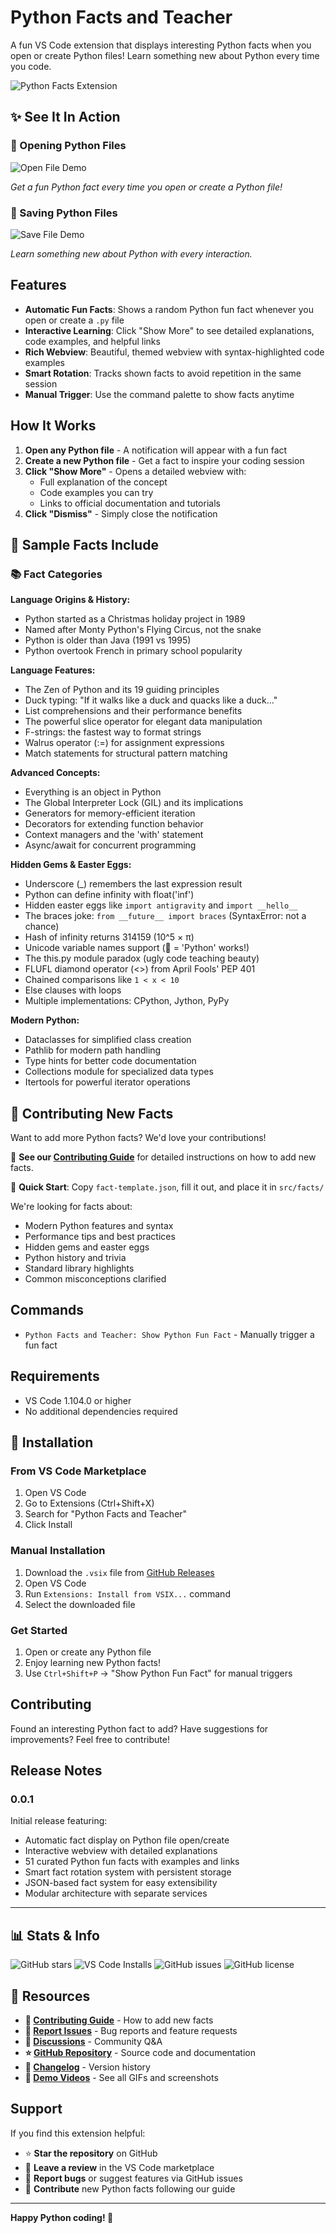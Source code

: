# Python Facts and Teacher

A fun VS Code extension that displays interesting Python facts when you open or create Python files! Learn something new about Python every time you code.

![Python Facts Extension](https://raw.githubusercontent.com/bhaumikmistry/python-facts-and-teacher/main/resources/python-fun-fact.png)

## ✨ See It In Action

### 🎯 Opening Python Files
![Open File Demo](https://raw.githubusercontent.com/bhaumikmistry/python-facts-and-teacher/main/resources/open_file_demo.gif)

*Get a fun Python fact every time you open or create a Python file!*

### 💾 Saving Python Files  
![Save File Demo](https://raw.githubusercontent.com/bhaumikmistry/python-facts-and-teacher/main/resources/save_file_demo.gif)

*Learn something new about Python with every interaction.*

## Features

- **Automatic Fun Facts**: Shows a random Python fun fact whenever you open or create a `.py` file
- **Interactive Learning**: Click "Show More" to see detailed explanations, code examples, and helpful links
- **Rich Webview**: Beautiful, themed webview with syntax-highlighted code examples
- **Smart Rotation**: Tracks shown facts to avoid repetition in the same session
- **Manual Trigger**: Use the command palette to show facts anytime

## How It Works

1. **Open any Python file** - A notification will appear with a fun fact
2. **Create a new Python file** - Get a fact to inspire your coding session
3. **Click "Show More"** - Opens a detailed webview with:
   - Full explanation of the concept
   - Code examples you can try
   - Links to official documentation and tutorials
4. **Click "Dismiss"** - Simply close the notification

## 📖 Sample Facts Include

### 📚 Fact Categories

**Language Origins & History:**
- Python started as a Christmas holiday project in 1989
- Named after Monty Python's Flying Circus, not the snake
- Python is older than Java (1991 vs 1995)
- Python overtook French in primary school popularity

**Language Features:**
- The Zen of Python and its 19 guiding principles
- Duck typing: "If it walks like a duck and quacks like a duck..."
- List comprehensions and their performance benefits
- The powerful slice operator for elegant data manipulation
- F-strings: the fastest way to format strings
- Walrus operator (:=) for assignment expressions
- Match statements for structural pattern matching

**Advanced Concepts:**
- Everything is an object in Python
- The Global Interpreter Lock (GIL) and its implications
- Generators for memory-efficient iteration
- Decorators for extending function behavior
- Context managers and the 'with' statement
- Async/await for concurrent programming

**Hidden Gems & Easter Eggs:**
- Underscore (_) remembers the last expression result
- Python can define infinity with float('inf')
- Hidden easter eggs like `import antigravity` and `import __hello__`
- The braces joke: `from __future__ import braces` (SyntaxError: not a chance)
- Hash of infinity returns 314159 (10^5 × π)
- Unicode variable names support (🐍 = 'Python' works!)
- The this.py module paradox (ugly code teaching beauty)
- FLUFL diamond operator (<>) from April Fools' PEP 401
- Chained comparisons like `1 < x < 10`
- Else clauses with loops
- Multiple implementations: CPython, Jython, PyPy

**Modern Python:**
- Dataclasses for simplified class creation
- Pathlib for modern path handling
- Type hints for better code documentation
- Collections module for specialized data types
- Itertools for powerful iterator operations



## 🤝 Contributing New Facts

Want to add more Python facts? We'd love your contributions! 

📖 **See our [Contributing Guide](CONTRIBUTING.md)** for detailed instructions on how to add new facts.

🚀 **Quick Start**: Copy `fact-template.json`, fill it out, and place it in `src/facts/`

We're looking for facts about:
- Modern Python features and syntax
- Performance tips and best practices  
- Hidden gems and easter eggs
- Python history and trivia
- Standard library highlights
- Common misconceptions clarified

## Commands

- `Python Facts and Teacher: Show Python Fun Fact` - Manually trigger a fun fact

## Requirements

- VS Code 1.104.0 or higher
- No additional dependencies required

## 🚀 Installation

### From VS Code Marketplace
1. Open VS Code
2. Go to Extensions (Ctrl+Shift+X)
3. Search for "Python Facts and Teacher"
4. Click Install



### Manual Installation
1. Download the `.vsix` file from [GitHub Releases](https://github.com/bhaumikmistry/python-facts-and-teacher/releases)
2. Open VS Code
3. Run `Extensions: Install from VSIX...` command
4. Select the downloaded file

### Get Started
1. Open or create any Python file
2. Enjoy learning new Python facts!
3. Use `Ctrl+Shift+P` → "Show Python Fun Fact" for manual triggers

## Contributing

Found an interesting Python fact to add? Have suggestions for improvements? Feel free to contribute!

## Release Notes

### 0.0.1

Initial release featuring:
- Automatic fact display on Python file open/create
- Interactive webview with detailed explanations
- 51 curated Python fun facts with examples and links
- Smart fact rotation system with persistent storage
- JSON-based fact system for easy extensibility
- Modular architecture with separate services

---

## 📊 Stats & Info

![GitHub stars](https://img.shields.io/github/stars/bhaumikmistry/python-facts-and-teacher?style=social)
![VS Code Installs](https://img.shields.io/visual-studio-marketplace/i/bhaumikmistry.python-facts-and-teacher)
![GitHub issues](https://img.shields.io/github/issues/bhaumikmistry/python-facts-and-teacher)
![GitHub license](https://img.shields.io/github/license/bhaumikmistry/python-facts-and-teacher)

## 🔗 Resources

- **📖 [Contributing Guide](https://github.com/bhaumikmistry/python-facts-and-teacher/blob/main/CONTRIBUTING.md)** - How to add new facts
- **🐛 [Report Issues](https://github.com/bhaumikmistry/python-facts-and-teacher/issues)** - Bug reports and feature requests  
- **💬 [Discussions](https://github.com/bhaumikmistry/python-facts-and-teacher/discussions)** - Community Q&A
- **⭐ [GitHub Repository](https://github.com/bhaumikmistry/python-facts-and-teacher)** - Source code and documentation
- **📝 [Changelog](https://github.com/bhaumikmistry/python-facts-and-teacher/blob/main/CHANGELOG.md)** - Version history
- **🎥 [Demo Videos](https://github.com/bhaumikmistry/python-facts-and-teacher/tree/main/resources)** - See all GIFs and screenshots

## Support

If you find this extension helpful:
- ⭐ **Star the repository** on GitHub
- 📝 **Leave a review** in the VS Code marketplace
- 🐛 **Report bugs** or suggest features via GitHub issues
- 🤝 **Contribute** new Python facts following our guide

---



**Happy Python coding! 🐍**
